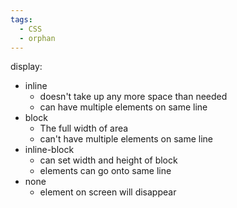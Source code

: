 ```yaml
---
tags:
  - CSS
  - orphan
---
```

display:
- inline
	- doesn't take up any more space than needed
	- can have multiple elements on same line 
- block
	- The full width of area
	- can't have multiple elements on same line
- inline-block
	- can set width and height of block
	- elements can go onto same line
- none
	- element on screen will disappear 